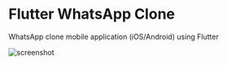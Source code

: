 # Flutter WhatsApp Clone

WhatsApp clone mobile application (iOS/Android) using Flutter


<img src="../master/assets/screenshot-b.png"  alt="screenshot">
